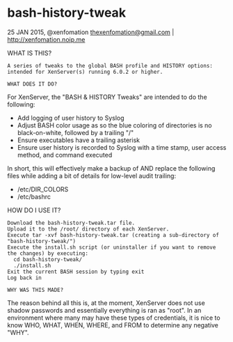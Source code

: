 # bash-history-tweak
25 JAN 2015, @xenfomation
thexenfomation@gmail.com | http://xenfomation.noip.me

WHAT IS THIS?
~~~~~~~~~~~~~
A series of tweaks to the global BASH profile and HISTORY options: intended for XenServer(s) running 6.0.2 or higher.

WHAT DOES IT DO?
~~~~~~~~~~~~~~~~
For XenServer, the "BASH & HISTORY Tweaks" are intended to do the following:
- Add logging of user history to Syslog
- Adjust BASH color usage as so the blue coloring of directories is no black-on-white, followed by a trailing "/"
- Ensure executables have a trailing asterisk
- Ensure user history is recorded to Syslog with a time stamp, user access method, and command executed

In short, this will effectively make a backup of AND replace the following files while adding a bit of details for
low-level audit trailing:
- /etc/DIR_COLORS
- /etc/bashrc

HOW DO I USE IT?
~~~~~~~~~~~~~~~~
Download the bash-history-tweak.tar file.
Upload it to the /root/ directory of each XenServer.
Execute tar -xvf bash-history-tweak.tar (creating a sub-directory of "bash-history-tweak/")
Execute the install.sh script (or uninstaller if you want to remove the changes) by executing:
  cd bash-history-tweak/
  ./install.sh
Exit the current BASH session by typing exit
Log back in

WHY WAS THIS MADE?
~~~~~~~~~~~~~~~~~~
The reason behind all this is, at the moment, XenServer does not use shadow passwords and essentially everything is ran as "root".  In an environment where many may have these types of credentials, it is nice to know WHO, WHAT, WHEN, WHERE, and FROM to determine any negative "WHY".

